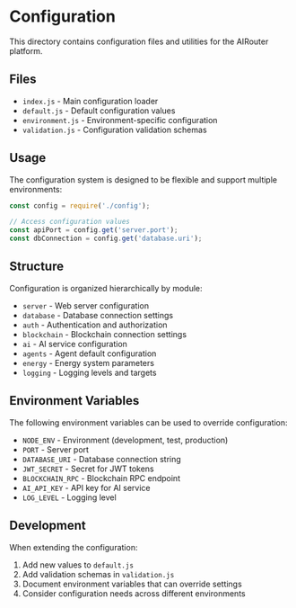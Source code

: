 # Configuration

This directory contains configuration files and utilities for the AIRouter platform.

## Files

- `index.js` - Main configuration loader
- `default.js` - Default configuration values
- `environment.js` - Environment-specific configuration
- `validation.js` - Configuration validation schemas

## Usage

The configuration system is designed to be flexible and support multiple environments:

```javascript
const config = require('./config');

// Access configuration values
const apiPort = config.get('server.port');
const dbConnection = config.get('database.uri');
```

## Structure

Configuration is organized hierarchically by module:

- `server` - Web server configuration
- `database` - Database connection settings
- `auth` - Authentication and authorization
- `blockchain` - Blockchain connection settings
- `ai` - AI service configuration
- `agents` - Agent default configuration
- `energy` - Energy system parameters
- `logging` - Logging levels and targets

## Environment Variables

The following environment variables can be used to override configuration:

- `NODE_ENV` - Environment (development, test, production)
- `PORT` - Server port
- `DATABASE_URI` - Database connection string
- `JWT_SECRET` - Secret for JWT tokens
- `BLOCKCHAIN_RPC` - Blockchain RPC endpoint
- `AI_API_KEY` - API key for AI service
- `LOG_LEVEL` - Logging level

## Development

When extending the configuration:

1. Add new values to `default.js`
2. Add validation schemas in `validation.js`
3. Document environment variables that can override settings
4. Consider configuration needs across different environments 